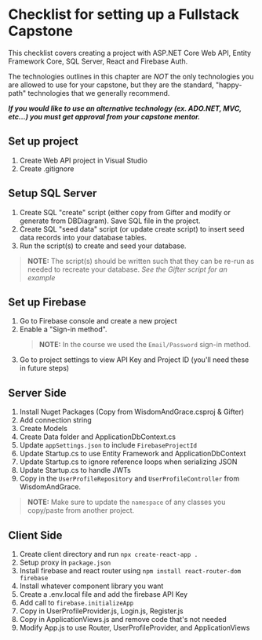 # Checklist for setting up a Fullstack Capstone

This checklist covers creating a project with ASP<span>.</span>NET Core Web API, Entity Framework Core, SQL Server, React and Firebase Auth.

The technologies outlines in this chapter are _NOT_ the only technologies you are allowed to use for your capstone, but they are the standard, "happy-path" technologies that we generally recommend.

_**If you would like to use an alternative technology (ex. ADO<span>.</span>NET, MVC, etc...) you must get approval from your capstone mentor.**_

## Set up project

1. Create Web API project in Visual Studio
1. Create .gitignore

## Setup SQL Server

1. Create SQL "create" script (either copy from Gifter and modify or generate from DBDiagram). Save SQL file in the project.
1. Create SQL "seed data" script (or update create script) to insert seed data records into your database tables.
1. Run the script(s) to create and seed your database.

> **NOTE:** The script(s) should be written such that they can be re-run as needed to recreate your database. _See the Gifter script for an example_


## Set up Firebase

1. Go to Firebase console and create a new project
1. Enable a "Sign-in method". 
    > **NOTE:** In the course we used the `Email/Password` sign-in method.
1. Go to project settings to view API Key and Project ID (you'll need these in future steps)

## Server Side

1. Install Nuget Packages (Copy from WisdomAndGrace.csproj & Gifter)
1. Add connection string
1. Create Models
1. Create Data folder and ApplicationDbContext.cs
1. Update `appSettings.json` to include `FirebaseProjectId`
1. Update Startup.cs to use Entity Framework and ApplicationDbContext
1. Update Startup.cs to ignore reference loops when serializing JSON
1. Update Startup.cs to handle JWTs
1. Copy in the `UserProfileRepository` and `UserProfileController` from WisdomAndGrace.

> **NOTE:** Make sure to update the `namespace` of any classes you copy/paste from another project.

## Client Side

1. Create client directory and run `npx create-react-app .`
1. Setup proxy in `package.json`
1. Install firebase and react router using `npm install react-router-dom firebase`
1. Install whatever component library you want
1. Create a .env.local file and add the firebase API Key
1. Add call to `firebase.initializeApp`
1. Copy in UserProfileProvider.js, Login.js, Register.js
1. Copy in ApplicationViews.js and remove code that's not needed
1. Modify App.js to use Router, UserProfileProvider, and ApplicationViews